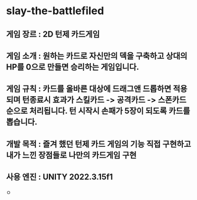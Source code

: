# slay-the-battlefiled


게임 장르 : 2D 턴제 카드게임
---

게임 소개 : 
원하는 카드로 자신만의 덱을 구축하고 상대의 HP를 0으로 만들면 승리하는 게임입니다.
---

게임 규칙 : 
카드를 올바른 대상에 드래그앤 드롭하면 적용되며 턴종료시 효과가 스킬카드 -> 공격카드 -> 스폰카드 순으로 처리됩니다.
턴 시작시 손패가 5장이 되도록 카드를 뽑습니다.
---

개발 목적 : 즐겨 했던 턴제 카드 게임의 기능 직접 구현하고 내가 느낀 장점들로 나만의 카드게임 구현
---

사용 엔진 : UNITY 2022.3.15f1
---

ㅇ
